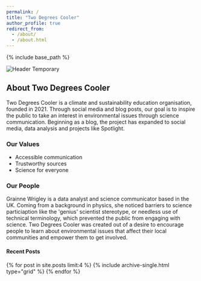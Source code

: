 ```yaml
---
permalink: /
title: "Two Degrees Cooler"
author_profile: true
redirect_from: 
  - /about/
  - /about.html
---
```


{% include base_path %}

<img src="https://grainnewrigley.github.io/TDC//images/Header-temporary.jpg" alt="Header Temporary">

## About Two Degrees Cooler

Two Degrees Cooler is a climate and sustainability education organisation, founded in 2021. Through social media and blog posts, our goal is to inspire the public to take an interest in environmental issues through science communication. Beginning as a blog, the project has expanded to social media, data analysis and projects like Spotlight. 

### Our Values

<ul>
<li>Accessible communication</li>
<li>Trustworthy sources</li>
<li>Science for everyone</li>
</ul>

### Our People

Grainne Wrigley is a data analyst and science communicator based in the UK. Coming from a background in physics, she noticed barriers to science particiaption like the 'genius' scientist stereotype, or needless use of technical terminology, which prevented the public from engaging with science. Two Degrees Cooler was created out of a desire to encourage people to learn about environmental issues that affect their local communities and empower them to get involved.


<div class="page__related-home">
  <div class="page__inner-wrap">
    <h4 class="page__related-title">Recent Posts</h4>
    <div class="grid__wrapper">
      {% for post in site.posts limit:4 %}
        {% include archive-single.html type="grid" %}
      {% endfor %}
    </div>
  </div>
</div>
